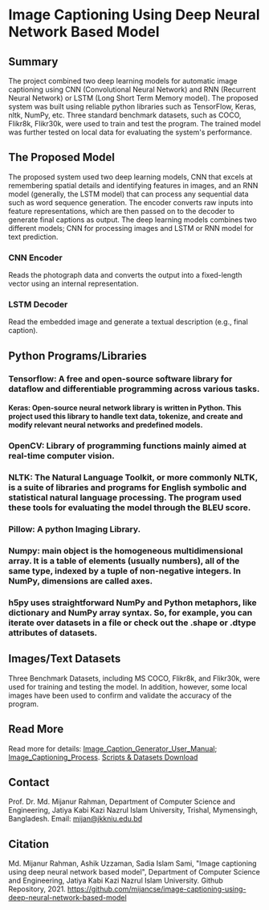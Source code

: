 # Image Captioning Using Deep Neural Network Based Model

## Summary
The project combined two deep learning models for automatic image captioning using CNN (Convolutional Neural Network) and RNN (Recurrent Neural Network) or LSTM (Long Short Term Memory model). The proposed system was built using reliable python libraries such as TensorFlow, Keras, nltk, NumPy, etc. Three standard benchmark datasets, such as COCO, Flikr8k, Flikr30k, were used to train and test the program. The trained model was further tested on local data for evaluating the system's performance.

## The Proposed Model
The proposed system used two deep learning models, CNN that excels at remembering spatial details and identifying features in images, and an RNN model (generally, the LSTM model) that can process any sequential data such as word sequence generation. The encoder converts raw inputs into feature representations, which are then passed on to the decoder to generate final captions as output. The deep learning models combines two different models; CNN for processing images and LSTM or RNN model for text prediction. 

### CNN Encoder
Reads the photograph data and converts the output into a fixed-length vector using an internal representation.
### LSTM Decoder
Read the embedded image and generate a textual description (e.g., final caption).

## Python Programs/Libraries
### Tensorflow: A free and open-source software library for dataflow and differentiable programming across various tasks.
#### Keras: Open-source neural network library is written in Python. This project used this library to handle text data, tokenize, and create and modify relevant neural networks and predefined models. 
### OpenCV: Library of programming functions mainly aimed at real-time computer vision.
### NLTK: The Natural Language Toolkit, or more commonly NLTK, is a suite of libraries and programs for English symbolic and statistical natural language processing. The program used these tools for evaluating the model through the BLEU score.
### Pillow: A python Imaging Library.
### Numpy: main object is the homogeneous multidimensional array. It is a table of elements (usually numbers), all of the same type, indexed by a tuple of non-negative integers. In NumPy, dimensions are called axes.
### h5py uses straightforward NumPy and Python metaphors, like dictionary and NumPy array syntax. So, for example, you can iterate over datasets in a file or check out the .shape or .dtype attributes of datasets.

## Images/Text Datasets
Three Benchmark Datasets, including MS COCO, Flikr8k, and Flikr30k, were used for training and testing the model. In addition, however, some local images have been used to confirm and validate the accuracy of the program.

## Read More
Read more for details: [Image_Caption_Generator_User_Manual](https://github.com/mijancse/image-captioning-using-deep-neural-network-based-model/blob/main/Image_Caption_Generator_User_Manual.pdf); [Image_Captioning_Process](https://github.com/mijancse/image-captioning-using-deep-neural-network-based-model/blob/main/Image_Captioning_Process.pdf). [Scripts & Datasets Download](https://drive.google.com/drive/folders/1h43vZTgNk-ulihv2jSf0QLrRI0ty3mOn?usp=sharing)

## Contact
Prof. Dr. Md. Mijanur Rahman, Department of Computer Science and Engineering, Jatiya Kabi Kazi Nazrul Islam University, Trishal, Mymensingh, Bangladesh. Email: mijan@jkkniu.edu.bd

## Citation
Md. Mijanur Rahman, Ashik Uzzaman, Sadia Islam Sami, "Image captioning using deep neural network based model", Department of Computer Science and Engineering, Jatiya Kabi Kazi Nazrul Islam University. Github Repository, 2021. https://github.com/mijancse/image-captioning-using-deep-neural-network-based-model
